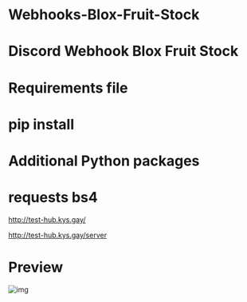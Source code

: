 # Webhooks-Blox-Fruit-Stock
# Discord Webhook Blox Fruit Stock
# Requirements file
# pip install
# Additional Python packages
# requests bs4

http://test-hub.kys.gay/

http://test-hub.kys.gay/server
# Preview

![img](https://cdn.discordapp.com/attachments/1352659688176619617/1380227483559006310/Screenshot_20250605-235050_Discord.jpg?ex=68431c83&is=6841cb03&hm=1c5167a0dbe6be34f7135d839f02d5f7f4ccd49285177ccce8312629a8347c49&)
